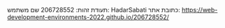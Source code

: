תעודת זהות: 206728552
שם משתמש: HadarSabati
כתובת אתר:  https://web-development-environments-2022.github.io/206728552/